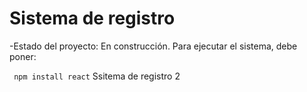 <h1>Sistema de registro</h1>
-Estado del proyecto: En construcción.
Para ejecutar el sistema, debe poner:

  ``` npm install react```
  Ssitema de registro 2

  

